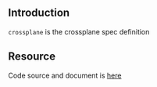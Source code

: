 ## Introduction

`crossplane` is the crossplane spec definition



## Resource

Code source and document is [here](https://github.com/kcl-lang/artifacthub/tree/main/crossplane)
